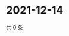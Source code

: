 # 2021-12-14

共 0 条

<!-- BEGIN WEIBO -->
<!-- 最后更新时间 Tue Dec 14 2021 23:20:38 GMT+0800 (China Standard Time) -->

<!-- END WEIBO -->
